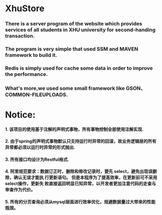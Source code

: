 # XhuStore
### There is a server program of the website which provides services of all students in XHU university for second-handing         transaction.
### The program is very simple that used SSM and MAVEN framework to build it.
### Redis is simply used for cache some data in order to improve the performance.
### What's more,we used some small framework like GSON、COMMON-FILEUPLOADS.

# Notice:
#### 1. 该项目的使用基于注解的声明式事物，所有事物控制全部使用注解实现.
#### 2. 由于spring的声明式事物默认只支持运行时异常的回滚，故业务逻辑层的所有异常都必须以运行时异常的形式抛出.
#### 3. 所有接口均设计为Restful格式.
#### 4. 阿里规范要求：数据订正时，删除和修改记录时，要先 select，避免出现误删除，确认无误才能执 行更新语句。 但是本程序为了提高效率，在更新前可不采用select操作，更新失                    败直接返回明显已知异常，以开发者更加注意代码的走查与审查作为代价。
#### 5. 所有的分页查询必须从mysql层面进行效率优化，规避数据量过大带来的性能瓶颈。

